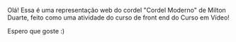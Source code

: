 Olá! Essa é uma representação web do cordel "Cordel Moderno" de Milton Duarte, feito como uma atividade do curso de front end do Curso em Vídeo!

Espero que goste :)